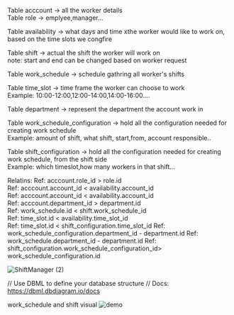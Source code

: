 
Table acccount -> all the worker details\
Table role -> emplyee,manager...

Table availability -> what days and time xthe worker would like to work on, based on the time slots we congfire

Table shift  -> actual the shift the worker will work on \
note: start and end can be changed based on worker request

Table work_schedule -> schedule gathring all worker's shifts 

Table time_slot -> time frame the worker can choose to work \
Example: 10:00-12:00,12:00-14:00,14:00-16:00.... 

Table department -> represent the department the account work in 

Table work_schedule_configuration -> hold all the configuration needed for creating work schedule \
Example: amount of shift, what shift, start,from, account responsible.. 

Table shift_configuration -> hold all the configuration needed for creating work schedule, from the shift side \
Example: which timeslot,how many workers in that shift...

Relatins:
Ref: acccount.role_id > role.id \
Ref: acccount.account_id < availability.account_id \
Ref: acccount.account_id < availability.account_id \
Ref: acccount.department_id > department.id\
Ref: work_schedule.id < shift.work_schedule_id\
Ref: time_slot.id < availability.time_slot_id\
Ref: time_slot.id < shift_configuration.time_slot_id
Ref: work_schedule_configuration.department_id - department.id
Ref: work_schedule.department_id - department.id
Ref: shift_configuration.work_schedule_configuration_id> work_schedule_configuration.id

![ShiftManager (2)](https://github.com/yariv245/shift-manager/assets/6500992/efbc9fe1-a8da-456a-b819-aade40b0e94e)

// Use DBML to define your database structure
// Docs: https://dbml.dbdiagram.io/docs


work_schedule and shift visual
![demo](https://github.com/yariv245/shift-manager/assets/6500992/de2c64f7-a65f-498d-9d30-8ab2b53bdf04)

